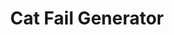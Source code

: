 ---
slug: '/projects/cat-fail-generator'
title: 'Cat Fail Generator'
languages: 'js, react'
bio: "A random gif generator of failing cats"
---